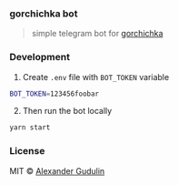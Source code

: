 ### gorchichka bot
> simple telegram bot for [gorchichka](https://gorchichka.com)

### Development

1. Create `.env` file with `BOT_TOKEN` variable
  ```sh
  BOT_TOKEN=123456foobar
  ```

2. Then run the bot locally
  ```sh
  yarn start
  ```

### License

MIT © [Alexander Gudulin](http://gudulin.com)
